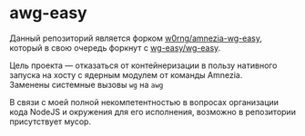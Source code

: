 # awg-easy
Данный репозиторий является форком [w0rng/amnezia-wg-easy](https://github.com/w0rng/amnezia-wg-easy), который в свою очередь форкнут с [wg-easy/wg-easy](https://github.com/wg-easy/wg-easy).  

Цель проекта — отказаться от контейнеризации в пользу нативного запуска на хосту с ядерным модулем от команды Amnezia.  
Заменены системные вызовы `wg` на `awg`  

В связи с моей полной некомпетентностью в вопросах организации кода NodeJS и окружения для его исполнения, возможно в репозитории присутствует мусор.  
